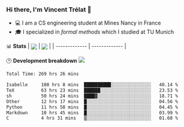 ### Hi there, I'm Vincent Trélat 👋
 - 💻 I am a CS engineering student at Mines Nancy in France
 - 🎓 I specialized in *formal methods* which I studied at TU Munich

📊 **Stats**
| <img align="center" src="https://readme-stats.clckblog.space/api?username=VTrelat&show_icons=true&include_all_commits=true&theme=tokyonight&hide_border=true" /> | <img align="center" src="https://readme-stats.clckblog.space/api/top-langs/?username=VTrelat&layout=compact&theme=tokyonight&hide_border=true" /> |
| ------------- | ------------- |

🕑 **Development breakdown** ![](https://wakatime.com/badge/user/8d0110fb-6b70-4990-ab86-45c404715c2b.svg)
<!--START_SECTION:waka-->

```txt
Total Time: 269 hrs 26 mins

Isabelle     108 hrs 8 mins  ██████████░░░░░░░░░░░░░░░   40.14 %
TeX          63 hrs 23 mins  ██████░░░░░░░░░░░░░░░░░░░   23.53 %
sh           50 hrs 24 mins  ████▓░░░░░░░░░░░░░░░░░░░░   18.71 %
Other        12 hrs 17 mins  █░░░░░░░░░░░░░░░░░░░░░░░░   04.56 %
Python       11 hrs 58 mins  █░░░░░░░░░░░░░░░░░░░░░░░░   04.45 %
Markdown     10 hrs 45 mins  █░░░░░░░░░░░░░░░░░░░░░░░░   03.99 %
C            4 hrs 31 mins   ▒░░░░░░░░░░░░░░░░░░░░░░░░   01.68 %
```

<!--END_SECTION:waka-->
